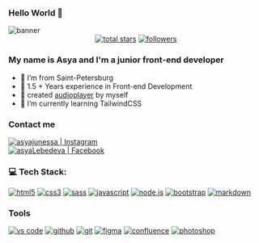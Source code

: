 ### Hello World 👋
<picture>
	<source src="https://i.ibb.co/tYpW6Wy/banner.webp">  
	<img src="https://i.ibb.co/tYpW6Wy/banner.webp" alt="banner">
	</picture>
<div align="center">
  <a href="https://github.com/asyaLebedeva?tab=repositories&sort=stargazers">
    <img alt="total stars" title="stars" src="https://custom-icon-badges.herokuapp.com/badge/dynamic/json?logo=star&color=864986&labelColor=ED23ED&label=Stars&style=for-the-badge&query=%24.stars&url=https://api.github-star-counter.workers.dev/user/asyaLebedeva"/></a>
  <a href="https://github.com/asyaLebedeva?tab=repositories&sort=stargazers">
   <!-- <img alt="total forks" title="forks" src="https://custom-icon-badges.herokuapp.com/badge/dynamic/json?logo=fork&color=55960c&labelColor=488207&label=Forks&style=for-the-badge&query=%24.forks&url=https://api.github-star-counter.workers.dev/user/asyaLebedeva"/></a>-->
  <a href="https://github.com/asyaLebedeva">
    <img alt="followers" title="my followers" src="https://custom-icon-badges.herokuapp.com/github/followers/asyaLebedeva?color=0748A3&labelColor=1973F3&style=for-the-badge&logo=person-add&label=Follow&logoColor=white"/></a>
</div>

### My name is Asya and I'm a junior front-end developer
- :triangular_flag_on_post: I’m from Saint-Petersburg
- :seedling: 1.5 + Years experience in Front-end Development
- :musical_score: created [audioplayer](https://asyalebedeva.github.io/musician-blog/) by myself
- :milky_way: I’m currently learning TailwindCSS

### Contact me
<div><a href="https://www.instagram.com/asyajunessa?igsh=MTN3cDl6OWpmZ3F4dw=="><img alt="asyajunessa | Instagram" src="https://img.shields.io/badge/instagram-CE85E7.svg?&style=for-the-badge&logo=instagram&logoColor=white" /></a></div>
<div><a href="https://www.facebook.com/schickfrau/(https://www.facebook.com/schickfrau/)"><img alt="asyaLebedeva | Facebook" src="https://img.shields.io/badge/facebook-1DA1F2.svg?&style=for-the-badge&logo=facebook&logoColor=white" /></a></div>

### :computer: Tech Stack:

<a href="#"><img alt="html5" src="https://img.shields.io/badge/html-E34F26.svg?&style=for-the-badge&logo=html5&logoColor=fff" /></a>
<a href="#"><img alt="css3" src="https://img.shields.io/badge/css-1572B6.svg?&style=for-the-badge&logo=css3&logoColor=fff" /></a>
<a href="https://sass-lang.com/"><img alt="sass" src="https://img.shields.io/badge/sass-CF649A.svg?&style=for-the-badge&logo=sass&logoColor=fff" /></a>
<a href="#"><img alt="javascript" src="https://img.shields.io/badge/javascript-F7DF1E.svg?&style=for-the-badge&logo=javascript&logoColor=fff" /></a>
<a href="https://nodejs.org/en"><img alt="node.js" src="https://img.shields.io/badge/node.js-90C53F.svg?&style=for-the-badge&logo=node.js&logoColor=fff" /></a>
<a href="https://getbootstrap.com/"><img alt="bootstrap" src="https://img.shields.io/badge/bootstrap-7610F7.svg?&style=for-the-badge&logo=bootstrap&logoColor=fff" /></a>
<a href="https://www.markdownguide.org/"><img alt="markdown" src="https://img.shields.io/badge/markdown-000.svg?&style=for-the-badge&logo=markdown&logoColor=fff" /></a>

### Tools
<a href="https://code.visualstudio.com/"><img alt="vs code" src="https://img.shields.io/badge/vs code-007ACC.svg?&style=for-the-badge&logo=visual-studio-code&logoColor=fff" /></a>
<a href="#"><img alt="github" src="https://img.shields.io/badge/github-000.svg?&style=for-the-badge&logo=github&logoColor=fff" /></a>
<a href="https://git-scm.com/"><img alt="git" src="https://img.shields.io/badge/git-F05033.svg?&style=for-the-badge&logo=git&logoColor=fff" /></a>
<a href="https://www.figma.com/"><img alt="figma" src="https://img.shields.io/badge/figma-F08080.svg?&style=for-the-badge&logo=figma&logoColor=fff" /></a>
<a href="#"><img alt="confluence" src="https://img.shields.io/badge/confluence-1F4D7D.svg?&style=for-the-badge&logo=confluence&logoColor=fff" /></a>
<a href="https://www.adobe.com/products/photoshop.html"><img alt="photoshop" src="https://img.shields.io/badge/photoshop-31A8FF.svg?&style=for-the-badge&logo=adobe-photoshop&logoColor=fff" /></a>


<!--
**asyaLebedeva/asyaLebedeva** is a ✨ _special_ ✨ repository because its `README.md` (this file) appears on your GitHub profile.

Here are some ideas to get you started:

- 🔭 I’m currently working on ...
- 🌱 I’m currently learning ...
- 👯 I’m looking to collaborate on ...
- 🤔 I’m looking for help with ...
- 💬 Ask me about ...
- 📫 How to reach me: ...
- 😄 Pronouns: ...
- ⚡ Fun fact: ...
-->
